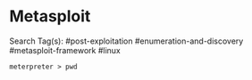 # Metasploit

Search Tag(s): #post-exploitation #enumeration-and-discovery #metasploit-framework #linux

```
meterpreter > pwd
```